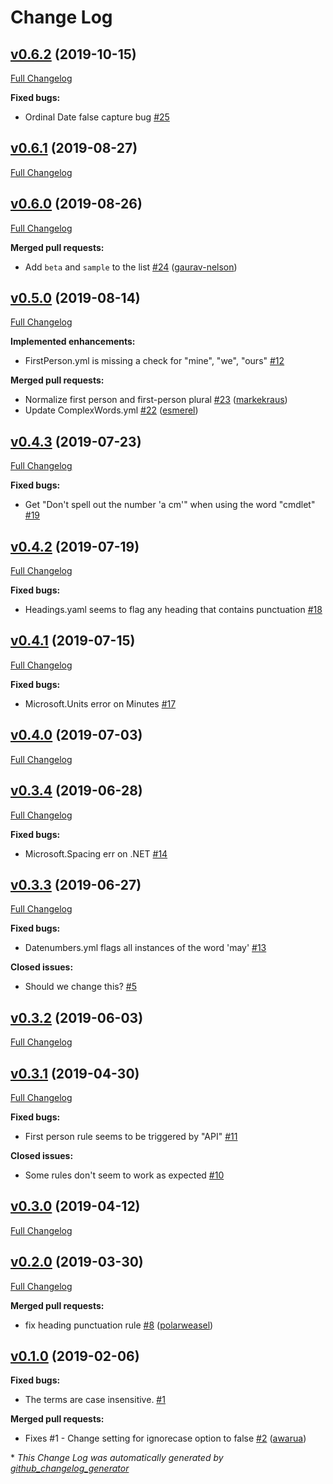 # Change Log

## [v0.6.2](https://github.com/errata-ai/Microsoft/tree/v0.6.2) (2019-10-15)
[Full Changelog](https://github.com/errata-ai/Microsoft/compare/v0.6.1...v0.6.2)

**Fixed bugs:**

- Ordinal Date false capture bug [\#25](https://github.com/errata-ai/Microsoft/issues/25)

## [v0.6.1](https://github.com/errata-ai/Microsoft/tree/v0.6.1) (2019-08-27)
[Full Changelog](https://github.com/errata-ai/Microsoft/compare/v0.6.0...v0.6.1)

## [v0.6.0](https://github.com/errata-ai/Microsoft/tree/v0.6.0) (2019-08-26)
[Full Changelog](https://github.com/errata-ai/Microsoft/compare/v0.5.0...v0.6.0)

**Merged pull requests:**

- Add `beta` and `sample` to the list [\#24](https://github.com/errata-ai/Microsoft/pull/24) ([gaurav-nelson](https://github.com/gaurav-nelson))

## [v0.5.0](https://github.com/errata-ai/Microsoft/tree/v0.5.0) (2019-08-14)
[Full Changelog](https://github.com/errata-ai/Microsoft/compare/v0.4.3...v0.5.0)

**Implemented enhancements:**

- FirstPerson.yml is missing a check for "mine", "we", "ours" [\#12](https://github.com/errata-ai/Microsoft/issues/12)

**Merged pull requests:**

- Normalize first person and first-person plural [\#23](https://github.com/errata-ai/Microsoft/pull/23) ([markekraus](https://github.com/markekraus))
- Update ComplexWords.yml [\#22](https://github.com/errata-ai/Microsoft/pull/22) ([esmerel](https://github.com/esmerel))

## [v0.4.3](https://github.com/errata-ai/Microsoft/tree/v0.4.3) (2019-07-23)
[Full Changelog](https://github.com/errata-ai/Microsoft/compare/v0.4.2...v0.4.3)

**Fixed bugs:**

- Get "Don't spell out the number 'a cm'" when using the word "cmdlet" [\#19](https://github.com/errata-ai/Microsoft/issues/19)

## [v0.4.2](https://github.com/errata-ai/Microsoft/tree/v0.4.2) (2019-07-19)
[Full Changelog](https://github.com/errata-ai/Microsoft/compare/v0.4.1...v0.4.2)

**Fixed bugs:**

- Headings.yaml seems to flag any heading that contains punctuation [\#18](https://github.com/errata-ai/Microsoft/issues/18)

## [v0.4.1](https://github.com/errata-ai/Microsoft/tree/v0.4.1) (2019-07-15)
[Full Changelog](https://github.com/errata-ai/Microsoft/compare/v0.4.0...v0.4.1)

**Fixed bugs:**

- Microsoft.Units error on Minutes [\#17](https://github.com/errata-ai/Microsoft/issues/17)

## [v0.4.0](https://github.com/errata-ai/Microsoft/tree/v0.4.0) (2019-07-03)
[Full Changelog](https://github.com/errata-ai/Microsoft/compare/v0.3.4...v0.4.0)

## [v0.3.4](https://github.com/errata-ai/Microsoft/tree/v0.3.4) (2019-06-28)
[Full Changelog](https://github.com/errata-ai/Microsoft/compare/v0.3.3...v0.3.4)

**Fixed bugs:**

- Microsoft.Spacing err on .NET [\#14](https://github.com/errata-ai/Microsoft/issues/14)

## [v0.3.3](https://github.com/errata-ai/Microsoft/tree/v0.3.3) (2019-06-27)
[Full Changelog](https://github.com/errata-ai/Microsoft/compare/v0.3.2...v0.3.3)

**Fixed bugs:**

- Datenumbers.yml flags all instances of the word 'may' [\#13](https://github.com/errata-ai/Microsoft/issues/13)

**Closed issues:**

- Should we change this? [\#5](https://github.com/errata-ai/Microsoft/issues/5)

## [v0.3.2](https://github.com/errata-ai/Microsoft/tree/v0.3.2) (2019-06-03)
[Full Changelog](https://github.com/errata-ai/Microsoft/compare/v0.3.1...v0.3.2)

## [v0.3.1](https://github.com/errata-ai/Microsoft/tree/v0.3.1) (2019-04-30)
[Full Changelog](https://github.com/errata-ai/Microsoft/compare/v0.3.0...v0.3.1)

**Fixed bugs:**

- First person rule seems to be triggered by "API" [\#11](https://github.com/errata-ai/Microsoft/issues/11)

**Closed issues:**

- Some rules don't seem to work as expected [\#10](https://github.com/errata-ai/Microsoft/issues/10)

## [v0.3.0](https://github.com/errata-ai/Microsoft/tree/v0.3.0) (2019-04-12)
[Full Changelog](https://github.com/errata-ai/Microsoft/compare/v0.2.0...v0.3.0)

## [v0.2.0](https://github.com/errata-ai/Microsoft/tree/v0.2.0) (2019-03-30)
[Full Changelog](https://github.com/errata-ai/Microsoft/compare/v0.1.0...v0.2.0)

**Merged pull requests:**

- fix heading punctuation rule [\#8](https://github.com/errata-ai/Microsoft/pull/8) ([polarweasel](https://github.com/polarweasel))

## [v0.1.0](https://github.com/errata-ai/Microsoft/tree/v0.1.0) (2019-02-06)
**Fixed bugs:**

- The terms are case insensitive. [\#1](https://github.com/errata-ai/Microsoft/issues/1)

**Merged pull requests:**

- Fixes \#1 - Change setting for ignorecase option to false [\#2](https://github.com/errata-ai/Microsoft/pull/2) ([awarua](https://github.com/awarua))



\* *This Change Log was automatically generated by [github_changelog_generator](https://github.com/skywinder/Github-Changelog-Generator)*